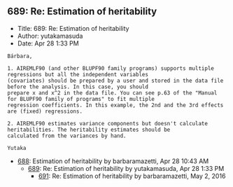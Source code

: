 ## 689: Re: Estimation of heritability

- Title: 689: Re: Estimation of heritability
- Author: yutakamasuda
- Date: Apr 28 1:33 PM

```
Bárbara,

1. AIREMLF90 (and other BLUPF90 family programs) supports multiple regressions but all the independent variables
(covariates) should be prepared by a user and stored in the data file before the analysis. In this case, you should
prepare x and x^2 in the data file. You can see p.63 of the "Manual for BLUPF90 family of programs" to fit multiple
regression coefficients. In this example, the 2nd and the 3rd effects are (fixed) regressions.

2. AIREMLF90 estimates variance components but doesn't calculate heritabilities. The heritability estimates should be
calculated from the variances by hand.

Yutaka
```

- [688](0688.md): Estimation of heritability by barbaramazetti, Apr 28 10:43 AM
    - [689](0689.md): Re: Estimation of heritability by yutakamasuda, Apr 28 1:33 PM
        - [691](0691.md): Re: Estimation of heritability by barbaramazetti, May 2, 2016

